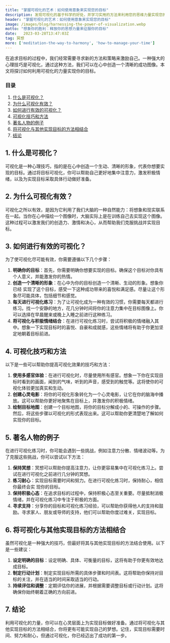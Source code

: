 ```yaml
---
title: "掌握可视化的艺术：如何使用意象来实现您的目标"
description: 发现可视化的基于科学的好处，并学习实用的方法来利用您的思维力量实现您的目标。 从使用心理意象征服梦想的成功人士那里获得灵感。
header: "掌握可视化的艺术：如何使用意象来实现您的目标"
image: /images/blog/harnessing-the-power-of-visualization.webp
motto: "想象你的胜利：释放你的思想力量来征服你的目标"
date:	2023-03-28T13:47:03Z
tag: 冥想
more: ['meditation-the-way-to-harmony', 'how-to-manage-your-time']
---
```

在追求目标的过程中，我们经常需要寻求新的方法和策略来激励自己。一种强大的心理技巧是可视化，通过这种方法，我们可以在心中创造一个清晰的成功图像。本文将探讨如何利用可视化的力量实现你的目标。

### 目录

1.  [什么是可视化？](#science)
2.  [为什么可视化有效？](#types)
3.  [如何进行有效的可视化？](#benefits)
4.  [可视化技巧和方法](#practice)
5.  [著名人物的例子](#examples)
6.  [将可视化与其他实现目标的方法相结合](#combining)
7.  [结论](#conclusion)

<a name="science"></a>

## 1. 什么是可视化？

可视化是一种心理技巧，指的是在心中创造一个生动、清晰的形象，代表你想要实现的目标。通过将目标可视化，你可以帮助自己更好地集中注意力，激发积极情绪，以及为实现目标采取具体行动做好准备。

<a name="types"></a>

## 2. 为什么可视化有效？

可视化之所以有效，是因为它利用了我们大脑的一种自然能力：将想象和现实联系在一起。当你在心中描绘一个图像时，大脑实际上是在训练自己去实现这个图像。这种过程可以激发我们的创造力、激情和决心，从而帮助我们克服挑战并实现目标。

<a name="benefits"></a>

## 3. 如何进行有效的可视化？

为了使可视化尽可能有效，你需要遵循以下几个步骤：

1.  **明确你的目标**：首先，你需要明确你想要实现的目标。确保这个目标对你具有个人意义，并能激发你的热情。
2.  **创造一个清晰的形象**：在心中为你的目标创造一个清晰、生动的形象。想象你已经 实现了这个目标，感受一下这种成功带来的喜悦和满足感。尽量让这个形象尽可能具体，包括细节和感觉。
3.  **每天进行可视化练习**：为了让可视化成为一种有效的习惯，你需要每天都进行练习。找一个安静的地方，花几分钟时间将你的注意力集中在目标图像上。你可以选择在早晨醒来或晚上入睡之前进行这种练习。
4.  **将可视化与积极情绪结合**：在进行可视化练习时，尝试将积极的情绪融入其中。想象一下实现目标时的喜悦、自豪和成就感，这些情绪将有助于你更加坚定地朝着目标前进。

<a name="practice"></a>

## 4. 可视化技巧和方法

以下是一些可以帮助你提高可视化效果的技巧和方法：

1.  **使用多感官体验**：在进行可视化时，尽量使用所有感官。想象一下你在实现目标时看到的画面，闻到的气味，听到的声音，感受到的触觉等。这将使你的可视化体验更加真实和生动。
2.  **创建心灵电影**：将你的可视化形象转化为一个心灵电影，让它在你的脑海中播放。这可以帮助你更好地聚焦在目标上，并激发你的积极情绪。
3.  **绘制目标地图**：创建一个目标地图，将你的目标分解成小的、可操作的步骤。然后，将这些步骤以可视化的形式表现出来。这可以帮助你更清楚地了解如何实现你的目标。

<a name="examples"></a>

## 5. 著名人物的例子

在进行可视化练习时，你可能会遇到一些挑战，例如注意力分散、情绪波动等。为了克服这些挑战，你可以尝试以下方法：

1.  **保持冥想**：冥想可以帮助你提高注意力，让你更容易集中在可视化练习上。尝试在进行可视化之前进行几分钟的冥想。
2.  **练习耐心**：实现目标需要时间和努力。在进行可视化练习时，保持耐心，相信你最终会实 现你的目标。
3.  **保持积极心态**：在追求目标的过程中，保持积极心态至关重要。尽量抵制消极情绪，并在可视化练习中专注于积极的方面。
4.  **寻求支持**：分享你的目标和可视化练习经验，可以帮助你获得他人的支持和鼓励。寻求家人、朋友或导师的支持，他们可以帮助你度过难关，实现目标。

<a name="combining"></a>

## 6. 将可视化与其他实现目标的方法相结合

虽然可视化是一种强大的技巧，但最好将其与其他实现目标的方法结合使用。以下是一些建议：

1.  **设定明确的目标**：设定明确、具体、可衡量的目标，这将有助于你更有效地达成目标。
2.  **制定行动计划**：制定实现目标所需的具体步骤和时间表。这将帮助你保持对目标的关注，并在适当的时间采取适当的行动。
3.  **持续评估和调整**：定期评估你的进展，并根据需要调整目标或行动计划。这将确保你始终朝着正确的方向前进。

<a name="conclusion"></a>

## 7. 结论

利用可视化的力量，你可以在心灵层面上为实现目标做好准备。通过将可视化与其他实现目标的方法相结合，你将更有可能实现自己的梦想。记住，实现目标需要时间、努力和耐心，但通过可视化，你已经迈出了成功的第一步。
